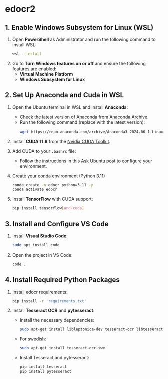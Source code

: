 # edocr2

## 1. Enable Windows Subsystem for Linux (WSL)

1. Open **PowerShell** as Administrator and run the following command to install WSL:
    ```bash
    wsl --install
    ```
2. Go to **Turn Windows features on or off** and ensure the following features are enabled:
   - **Virtual Machine Platform**
   - **Windows Subsystem for Linux**

## 2. Set Up Anaconda and Cuda in WSL

1. Open the Ubuntu terminal in WSL and install **Anaconda**:
   - Check the latest version of Anaconda from [Anaconda Archive](https://repo.anaconda.com/archive/).
   - Run the following command (replace with the latest version):
     ```bash
     wget https://repo.anaconda.com/archive/Anaconda3-2024.06-1-Linux-x86_64.sh
     ```
   
2. Install **CUDA 11.8** from the [Nvidia CUDA Toolkit](https://developer.nvidia.com/cuda-toolkit).

3. Add CUDA to your `.bashrc` file:
   - Follow the instructions in this [Ask Ubuntu post](https://askubuntu.com/questions/885610/nvcc-version-command-says-nvcc-is-not-installed) to configure your environment.

4. Create your conda environment (Python 3.11)
   ```bash
   conda create -n edocr python=3.11 -y
   conda activate edocr
   ```

4. Install **TensorFlow** with CUDA support:
   ```bash
   pip install tensorflow[and-cuda]
   ```

## 3. Install and Configure VS Code

1. Install **Visual Studio Code**:
   ```bash
   sudo apt install code
   ```
2. Open the project in VS Code:
   ```bash
   code .
   ```

## 4. Install Required Python Packages

1. Install edocr requirements:
   ```bash
   pip install -r 'requirements.txt'
   ```

2. Install **Tesseract OCR** and **pytesseract**:
   - Install the necessary dependencies:
     ```bash
     sudo apt-get install libleptonica-dev tesseract-ocr libtesseract-dev python3-pil tesseract-ocr-eng tesseract-ocr-script-latn tesseract-ocr-nor
     ```
   - For swedish:
     ```bash
     sudo apt-get install tesseract-ocr-swe
     ```
   - Install Tesseract and pytesseract:
     ```bash
     pip install tesseract
     pip install pytesseract
     ```
